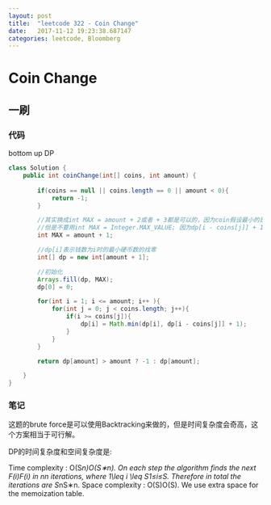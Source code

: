 ```yaml
---
layout: post
title:  "leetcode 322 - Coin Change"
date:   2017-11-12 19:23:38.687147
categories: leetcode, Bloomberg
---
```


# Coin Change

## 一刷

### 代码

bottom up DP
```java
class Solution {
    public int coinChange(int[] coins, int amount) {
        
        if(coins == null || coins.length == 0 || amount < 0){
            return -1;
        }

        //其实换成int MAX = amount + 2或者 + 3都是可以的，因为coin假设最小的是1，所以coin的数量最多是amount，大于amount就成为一个界限
        //但是不要用int MAX = Integer.MAX_VALUE; 因为dp[i - coins[j]] + 1就会使使其溢出
        int MAX = amount + 1;

        //dp[i]表示钱数为i时的最小硬币数的找零
        int[] dp = new int[amount + 1];

        //初始化
        Arrays.fill(dp, MAX);
        dp[0] = 0;

        for(int i = 1; i <= amount; i++ ){
            for(int j = 0; j < coins.length; j++){
                if(i >= coins[j]){
                    dp[i] = Math.min(dp[i], dp[i - coins[j]] + 1);
                }
            }
        }

        return dp[amount] > amount ? -1 : dp[amount];

    }
}
```

### 笔记

这题的brute force是可以使用Backtracking来做的，但是时间复杂度会奇高，这个方案相当于可行解。

DP的时间复杂度和空间复杂度是:

Time complexity : O(S*n)O(S∗n). On each step the algorithm finds the next F(i)F(i) in nn iterations, where 1\leq i \leq S1≤i≤S. Therefore in total the iterations are S*nS∗n.
Space complexity : O(S)O(S). We use extra space for the memoization table.